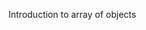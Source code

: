 Introduction to array of objects
<!--stackedit_data:
eyJoaXN0b3J5IjpbLTIwMzY0NDAwMzcsNzMwOTk4MTE2XX0=
-->